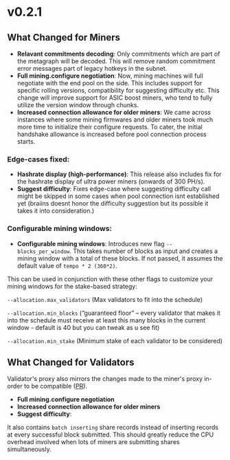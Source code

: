 # v0.2.1

## What Changed for Miners

- **Relavant commitments decoding**: Only commitments which are part of the metagraph will be decoded. This will remove random commitment error messages part of legacy hotkeys in the subnet. 
- **Full mining.configure negotiation**: Now, mining machines will full negotiate with the end pool on the side. This includes support for specific rolling versions, compatibility for suggesting difficulty etc.
This change will improve support for ASIC boost miners, who tend to fully utilize the version window through chunks. 
- **Increased connection allowance for older miners**: We came across instances where some mining firmwares and older miners took much more time to initialize their configure requests. To cater, the initial handshake allowance is increased before pool connection process starts. 

### Edge-cases fixed:
- **Hashrate display (high-performance)**: This release also includes fix for the hashrate display of ultra power miners (onwards of 300 PH/s). 
- **Suggest difficulty**: Fixes edge-case where suggesting difficulty call might be skipped in some cases when pool connection isnt established yet (braiins doesnt honor the difficulty suggestion but its possible it takes it into consideration.)

### Configurable mining windows:
- **Configurable mining windows**: Introduces new flag `--blocks_per_window`. This takes number of blocks as input and creates a mining window with a total of these blocks. If not passed, it assumes the default value of `tempo * 2 (360*2)`. 

This can be used in conjunction with these other flags to customize your mining windows for the stake-based strategy:

`--allocation.max_validators` (Max validators to fit into the schedule)

`--allocation.min_blocks` (“guaranteed floor” – every validator that makes it into the schedule must receive at least this many blocks in the current window - default is 40 but you can tweak as u see fit)

`--allocation.min_stake` (Minimum stake of each validator to be considered)


## What Changed for Validators

Validator's proxy also mirrors the changes made to the miner's proxy in-order to be compatible ([PR](https://github.com/latent-to/taohash-proxy/pull/4)). 

- **Full mining.configure negotiation**
- **Increased connection allowance for older miners**
- **Suggest difficulty**:

It also contains `batch inserting` share records instead of inserting records at every successful block submitted. 
This should greatly reduce the CPU overhead involved when lots of miners are submitting shares simultaneously. 
